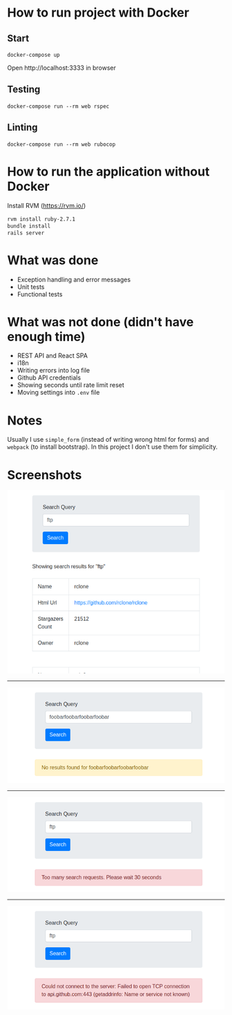 # How to run project with Docker

## Start
```
docker-compose up
```

Open http://localhost:3333 in browser


## Testing
```
docker-compose run --rm web rspec
```

## Linting
```
docker-compose run --rm web rubocop
```

# How to run the application without Docker
Install RVM (https://rvm.io/)
```
rvm install ruby-2.7.1
bundle install
rails server
```

# What was done
* Exception handling and error messages
* Unit tests
* Functional tests

# What was not done (didn't have enough time)
* REST API and React SPA
* i18n
* Writing errors into log file
* Github API credentials
* Showing seconds until rate limit reset
* Moving settings into `.env` file

# Notes
Usually I use `simple_form` (instead of writing wrong html for forms) and `webpack` (to install bootstrap). In this project I don't use them for simplicity.

# Screenshots
<img src="doc/screenshot1.png" alt="Screenshot" >
<hr />
<img src="doc/screenshot2.png" alt="Screenshot" />
<hr />
<img src="doc/screenshot3.png" alt="Screenshot" />
<hr />
<img src="doc/screenshot4.png" alt="Screenshot" />
